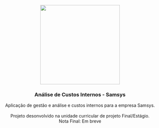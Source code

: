 <p align="center">
  <img src="" width="256px">

  <h3 align="center"><b>Análise de Custos Internos - Samsys</b></h3>

  <p align="center">
    Aplicação de gestão e análise e custos internos para a empresa Samsys.
    <br>
    <br>
    Projeto desonvolvido na unidade curricular de projeto Final/Estágio.
    <br>
    Nota Final: Em breve
    <br>
  <br>
  </p>
</p>
